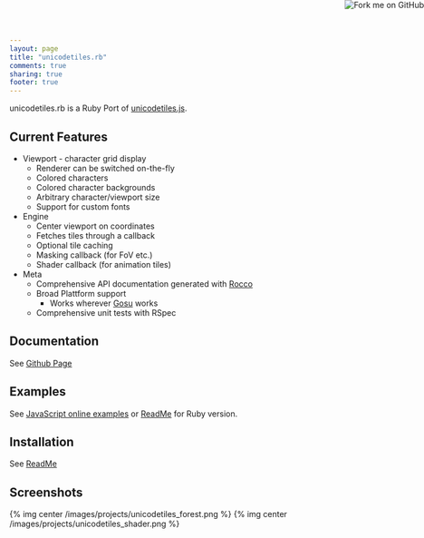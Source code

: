 ```yaml
---
layout: page
title: "unicodetiles.rb"
comments: true
sharing: true
footer: true
---
```


<a href="http://github.com/kmees/unicodetiles.rb"><img style="position: absolute; top: 0; right: 0; border: 0; box-shadow: 0pt 0pt 0pt transparent;" src="https://a248.e.akamai.net/assets.github.com/img/7afbc8b248c68eb468279e8c17986ad46549fb71/687474703a2f2f73332e616d617a6f6e6177732e636f6d2f6769746875622f726962626f6e732f666f726b6d655f72696768745f6461726b626c75655f3132313632312e706e67" alt="Fork me on GitHub"></a>

unicodetiles.rb is a Ruby Port of [unicodetiles.js](tapio.github.com/unicodetiles.js).

## Current Features

  * Viewport - character grid display
    * Renderer can be switched on-the-fly
    * Colored characters
    * Colored character backgrounds
    * Arbitrary character/viewport size
    * Support for custom fonts
  * Engine
    * Center viewport on coordinates
    * Fetches tiles through a callback
    * Optional tile caching
    * Masking callback (for FoV etc.)
    * Shader callback (for animation tiles)
  * Meta
    * Comprehensive API documentation generated with [Rocco](http://rtomayko.github.com/rocco/)
    * Broad Plattform support
      * Works wherever [Gosu](http://www.libgosu.org) works
    * Comprehensive unit tests with RSpec

## Documentation
See [Github Page](http://kmees.github.com/unicodetiles.rb)

## Examples
See [JavaScript online examples](http://tapio.github.com/unicodetiles.js/examples/) or [ReadMe](https://github.com/kmees/unicodetiles.rb/blob/master/Readme.md) for Ruby version.

## Installation
See [ReadMe](https://github.com/kmees/unicodetiles.rb/blob/master/Readme.md)

## Screenshots

{% img center /images/projects/unicodetiles_forest.png %}
{% img center /images/projects/unicodetiles_shader.png %}

